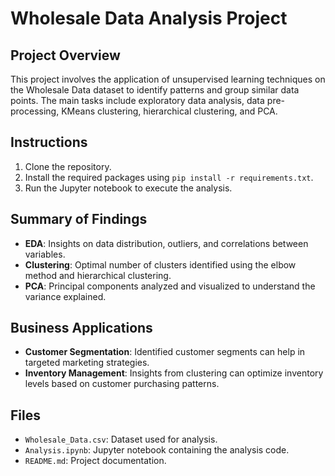 # Wholesale Data Analysis Project

## Project Overview
This project involves the application of unsupervised learning techniques on the Wholesale Data dataset to identify patterns and group similar data points. The main tasks include exploratory data analysis, data pre-processing, KMeans clustering, hierarchical clustering, and PCA.

## Instructions
1. Clone the repository.
2. Install the required packages using `pip install -r requirements.txt`.
3. Run the Jupyter notebook to execute the analysis.

## Summary of Findings
- **EDA**: Insights on data distribution, outliers, and correlations between variables.
- **Clustering**: Optimal number of clusters identified using the elbow method and hierarchical clustering.
- **PCA**: Principal components analyzed and visualized to understand the variance explained.

## Business Applications
- **Customer Segmentation**: Identified customer segments can help in targeted marketing strategies.
- **Inventory Management**: Insights from clustering can optimize inventory levels based on customer purchasing patterns.

## Files
- `Wholesale_Data.csv`: Dataset used for analysis.
- `Analysis.ipynb`: Jupyter notebook containing the analysis code.
- `README.md`: Project documentation.

